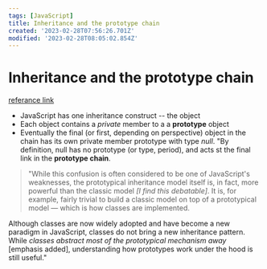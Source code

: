 ```yaml
---
tags: [JavaScript]
title: Inheritance and the prototype chain
created: '2023-02-28T07:56:26.701Z'
modified: '2023-02-28T08:05:02.854Z'
---
```


# Inheritance and the prototype chain
[referance link](https://developer.mozilla.org/en-US/docs/Web/JavaScript/Inheritance_and_the_prototype_chain)

* JavaScript has one inheritance construct -- the object
* Each object contains a *private* member to a a **prototype** object
* Eventually the final (or first, depending on perspective) object in the chain has its own private member prototype with type *null*. "By definition, null has no prototype (or type, period), and acts st the final link in the **prototype chain**.
> "While this confusion is often considered to be one of JavaScript's weaknesses, the prototypical inheritance model itself is, in fact, more powerful than the classic model *[I find this debatable]*. It is, for example, fairly trivial to build a classic model on top of a prototypical model — which is how classes are implemented.

Although classes are now widely adopted and have become a new paradigm in JavaScript, classes do not bring a new inheritance pattern. While *classes abstract most of the prototypical mechanism away* [emphasis added], understanding how prototypes work under the hood is still useful."
